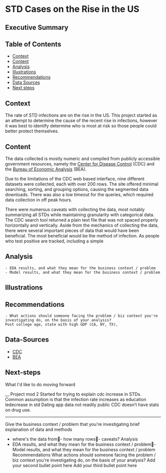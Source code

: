 <p align="center"></p>

# STD Cases on the Rise in the US

## Executive Summary



## Table of Contents

- [Context](#Context)
- [Content](#Content)
- [Analysis](#Analysis)
- [Illustrations](#Illustrations)
- [Recommendations](#Recommendations)
- [Data Sources](#Data-Sources)
- [Next steps](#Next-steps)

## Context
The rate of STD infections are on the rise in the US.  This project started as an attempt to determine the cause of the recent rise in infections, however it was best to identify determine who is most at risk so those people could better protect themselves. 

## Content

The data collected is mostly numeric and compiled from publicly accessible government resources, namely the [Center for Disease Control](https://wonder.cdc.gov/controller/datarequest/D128) (CDC) and the [Bureau of Economic Analysis](https://www.bea.gov/) (BEA).  

Due to the limitations of the CDC web based interface, nine different datasets were collected, each with over 200 rows.  The site offered minimal searching, sorting, and grouping options, causing the segmented data downloads.  There was also a low timeout for the queries, which required data collection in off peak hours.

There were numerous caveats with collecting the data, most notably summarizing all STDs while maintaining granularity with categorical data.  The CDC search tool returned a plain text file that was not spaced properly horizontally and vertically.  Aside from the mechanics of collecting the data, there were several important pieces of data that would have been beneficial.  The most beneficial would be the method of infection.  As people who test positive are tracked, including a simple 

## Analysis
	- EDA results, and what they mean for the business context / problem
	- Model results, and what they mean for the business context / problem

## Illustrations 


## Recommendations
	- What actions should someone facing the problem / biz context you're investigating do, on the basis of your analysis? 
    Post college age, state with high GDP (CA, NY, TX), 

## Data-Sources

- [CDC](https://wonder.cdc.gov/controller/datarequest/D128)  
- [BEA](https://www.bea.gov/)

## Next-steps  
 
What I'd like to do moving forward


__
Project mod 2
Started for trying to explain cdc increase in STDs. 
Common assumption is that the infection rate increases as education ledecrease in std
Dating app data not readily public
CDC doesn’t have stats on drug use. 

---

Give the business context / problem that you're investigating
brief explanation of data and methods
- where's the data from- how many rows- caveats?
Analysis
- EDA results, and what they mean for the business context / problem- Model results, and what they mean for the business context / problem
Recommendations
What actions should someone facing the problem / biz context you're investigating do, on the basis of your analysis? Add your second bullet point here
Add your third bullet point here